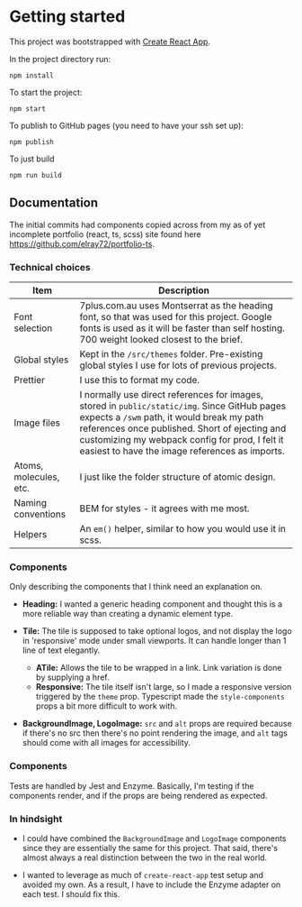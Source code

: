 # Getting started

This project was bootstrapped with [Create React App](https://github.com/facebook/create-react-app).


In the project directory run:
```
npm install
```

To start the project:
```
npm start
```

To publish to GitHub pages (you need to have your ssh set up):
```
npm publish
```

To just build
```
npm run build
```

## Documentation

The initial commits had components copied across from my as of yet incomplete portfolio (react, ts, scss) site found here https://github.com/elray72/portfolio-ts.

### Technical choices

| Item | Description |
| ---- | ----------- |
| Font selection | 7plus.com.au uses Montserrat as the heading font, so that was used for this project. Google fonts is used as it will be faster than self hosting. 700 weight looked closest to the brief. |
| Global styles | Kept in the `/src/themes` folder. Pre-existing global styles I use for lots of previous projects. |
| Prettier | I use this to format my code. |
| Image files | I normally use direct references for images, stored in `public/static/img`. Since GitHub pages expects a `/swm` path, it would break my path references once published. Short of ejecting and customizing my webpack config for prod, I felt it easiest to have the image references as imports. |
| Atoms, molecules, etc. | I just like the folder structure of atomic design. |
| Naming conventions | BEM for styles - it agrees with me most. |
| Helpers | An `em()` helper, similar to how you would use it in scss. |

### Components

Only describing the components that I think need an explanation on.

* **Heading:** I wanted a generic heading component and thought this is a more reliable way than creating a dynamic element type.

* **Tile:** The tile is supposed to take optional logos, and not display the logo in 'responsive' mode under small viewports. It can handle longer than 1 line of text elegantly.
  * **ATile:** Allows the tile to be wrapped in a link. Link variation is done by supplying a href.
  * **Responsive:** The tile itself isn't large, so I made a responsive version triggered by the `theme` prop. Typescript made the `style-components` props a bit more difficult to work with.
  
* **BackgroundImage, LogoImage:** `src` and `alt` props are required because if there's no src then there's no point rendering the image, and `alt` tags should come with all images for accessibility.

### Components

Tests are handled by Jest and Enzyme. Basically, I'm testing if the components render, and if the props are being rendered as expected.

### In hindsight

* I could have combined the `BackgroundImage` and `LogoImage` components since they are essentially the same for this project. That said, there's almost always a real distinction between the two in the real world.

* I wanted to leverage as much of `create-react-app` test setup and avoided my own. As a result, I have to include the Enzyme adapter on each test. I should fix this.